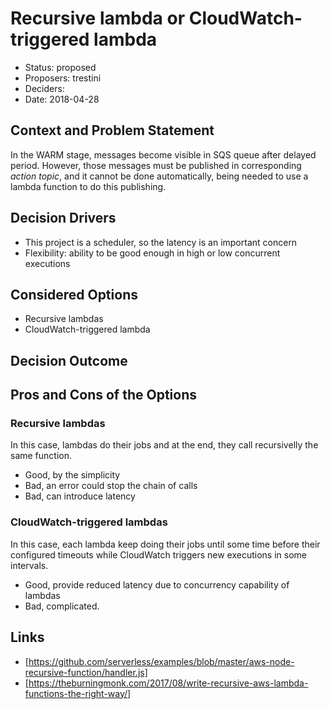 # Recursive lambda or CloudWatch-triggered lambda

*   Status: proposed
*   Proposers: trestini
*   Deciders:
*   Date: 2018-04-28

## Context and Problem Statement

In the WARM stage, messages become visible in SQS queue after delayed period.
However, those messages must be published in corresponding *action topic*, and
it cannot be done automatically, being needed to use a lambda function to do
this publishing.

## Decision Drivers

*   This project is a scheduler, so the latency is an important concern
*   Flexibility: ability to be good enough in high or low concurrent executions

## Considered Options

*   Recursive lambdas
*   CloudWatch-triggered lambda

## Decision Outcome

<!--
Chosen option: "[option 1]", because [justification. e.g., only option, which meets k.o. criterion decision driver | which resolves force force | … | comes out best (see below)].

Positive Consequences:
* [e.g., improvement of quality attribute satisfaction, follow-up decisions required, …]

Negative consequences:
* [e.g., compromising quality attribute, follow-up decisions required, …]

-->

## Pros and Cons of the Options

### Recursive lambdas

In this case, lambdas do their jobs and at the end, they call recursivelly the
same function.

*   Good, by the simplicity
*   Bad, an error could stop the chain of calls
*   Bad, can introduce latency

### CloudWatch-triggered lambdas

In this case, each lambda keep doing their jobs until some time before their
configured timeouts while CloudWatch triggers new executions in some intervals.

*   Good, provide reduced latency due to concurrency capability of lambdas
*   Bad, complicated.

## Links

*   [https://github.com/serverless/examples/blob/master/aws-node-recursive-function/handler.js]
*   [https://theburningmonk.com/2017/08/write-recursive-aws-lambda-functions-the-right-way/]
